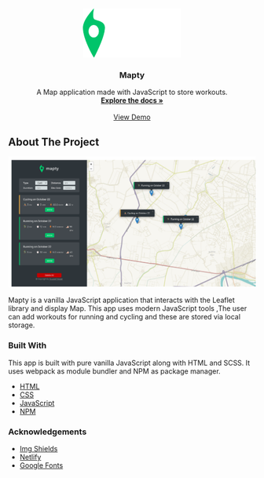 <!-- PROJECT LOGO -->
<br />
<p align="center">
  <a href="https://mapty-youssef.netlify.app/">
    <img src="./logo.png" alt="Logo" width="200px" height="100px">
  </a>

  <h3 align="center">Mapty</h3>

  <p align="center">
   A Map application made with JavaScript to store workouts.
    <br />
    <a href="#about-the-project"><strong>Explore the docs »</strong></a>
    <br />
    <br />
    <a href="https://mapty-youssef.netlify.app/">View Demo</a>
  </p>
</p>
<!-- ABOUT THE PROJECT -->

## About The Project

[![Product Name Screen Shot][product-screenshot]](https://mapty-by-pawanjs.netlify.app/)

Mapty is a vanilla JavaScript application that interacts with the Leaflet library and display Map. This app uses modern JavaScript tools ,The user can add workouts for running and cycling and these are stored via local storage.

### Built With

This app is built with pure vanilla JavaScript along with HTML and SCSS. It uses webpack as module bundler and NPM as package manager.

- [HTML](https://developer.mozilla.org/en-US/docs/Web/HTML)
- [CSS](https://developer.mozilla.org/en-US/docs/Web/CSS)
- [JavaScript](https://developer.mozilla.org/en-US/docs/Web/javascript)
- [NPM](https://www.npmjs.com/)

<!-- GETTING STARTED -->

### Acknowledgements

- [Img Shields](https://shields.io)
- [Netlify](https://www.netlify.com/)
- [Google Fonts](https://fonts.google.com/)

<!-- MARKDOWN LINKS & IMAGES -->

[product-screenshot]: ./Screenshot-mapty.png
